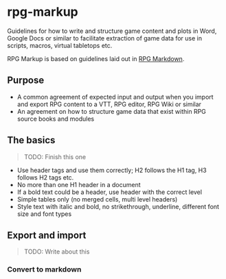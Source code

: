 # rpg-markup

Guidelines for how to write and structure game content and plots in Word, Google Docs or similar to facilitate extraction of game data for use in scripts, macros, virtual tabletops etc.

RPG Markup is based on guidelines laid out in [RPG Markdown](https://github.com/innergnome/rpg-markdown).

## Purpose

- A common agreement of expected input and output when you import and export RPG content to a VTT, RPG editor, RPG Wiki or similar
- An agreement on how to structure game data that exist within RPG source books and modules

## The basics

> TODO: Finish this one

- Use header tags and use them correctly; H2 follows the H1 tag, H3 follows H2 tags etc.
- No more than one H1 header in a document
- If a bold text could be a header, use header with the correct level
- Simple tables only (no merged cells, multi level headers)
- Style text with italic and bold, no strikethrough, underline, different font size and font types

## Export and import

> TODO: Write about this

### Convert to markdown

